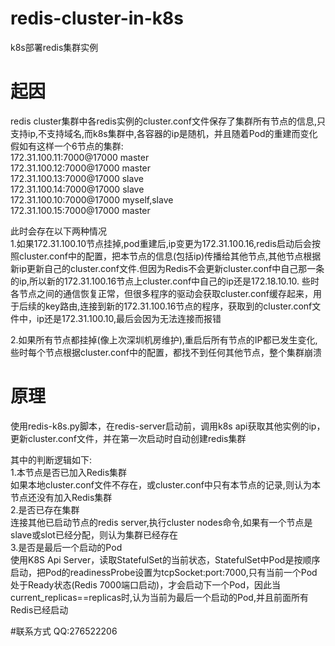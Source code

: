 # redis-cluster-in-k8s
k8s部署redis集群实例
# 起因
redis cluster集群中各redis实例的cluster.conf文件保存了集群所有节点的信息,只支持ip,不支持域名,而k8s集群中,各容器的ip是随机，并且随着Pod的重建而变化
假如有这样一个6节点的集群:  
172.31.100.11:7000@17000 master  
172.31.100.12:7000@17000 master  
172.31.100.13:7000@17000 slave  
172.31.100.14:7000@17000 slave  
172.31.100.10:7000@17000 myself,slave  
172.31.100.15:7000@17000 master  

此时会存在以下两种情况  
1.如果172.31.100.10节点挂掉,pod重建后,ip变更为172.31.100.16,redis启动后会按照cluster.conf中的配置，把本节点的信息(包括ip)传播给其他节点,其他节点根据新ip更新自己的cluster.conf文件.但因为Redis不会更新cluster.conf中自己那一条的ip,所以新的172.31.100.16节点上cluster.conf中自己的ip还是172.18.10.10. 些时各节点之间的通信恢复正常，但很多程序的驱动会获取cluster.conf缓存起来，用于后续的key路由,连接到新的172.31.100.16节点的程序，获取到的cluster.conf文件中，ip还是172.31.100.10,最后会因为无法连接而报错

2.如果所有节点都挂掉(像上次深圳机房维护),重启后所有节点的IP都已发生变化,些时每个节点根据cluster.conf中的配置，都找不到任何其他节点，整个集群崩溃

# 原理
使用redis-k8s.py脚本，在redis-server启动前，调用k8s api获取其他实例的ip，更新cluster.conf文件，并在第一次启动时自动创建redis集群

其中的判断逻辑如下:  
1.本节点是否已加入Redis集群  
    如果本地cluster.conf文件不存在，或cluster.conf中只有本节点的记录,则认为本节点还没有加入Redis集群  
2.是否已存在集群  
    连接其他已启动节点的redis server,执行cluster nodes命令,如果有一个节点是slave或slot已经分配，则认为集群已经存在  
3.是否是最后一个启动的Pod  
    使用K8S Api Server，读取StatefulSet的当前状态，StatefulSet中Pod是按顺序启动，把Pod的readinessProbe设置为tcpSocket:port:7000,只有当前一个Pod处于Ready状态(Redis 7000端口启动)，才会启动下一个Pod，因此当current_replicas==replicas时,认为当前为最后一个启动的Pod,并且前面所有Redis已经启动

#联系方式
QQ:276522206
